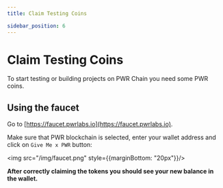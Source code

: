 ```yaml
---
title: Claim Testing Coins

sidebar_position: 6
---
```


# Claim Testing Coins

To start testing or building projects on PWR Chain you need some PWR coins.

## Using the faucet

Go to [https://faucet.pwrlabs.io](https://faucet.pwrlabs.io).

Make sure that PWR blockchain is selected, enter your wallet address and click on `Give Me x PWR` button:

<img src="/img/faucet.png" style={{marginBottom: "20px"}}/>

**After correctly claiming the tokens you should see your new balance in the wallet.**